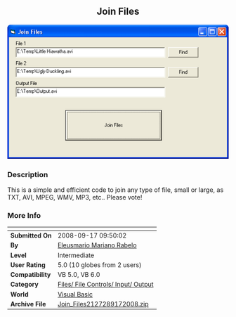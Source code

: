 ﻿<div align="center">

## Join Files

<img src="PIC2008917943395526.gif">
</div>

### Description

This is a simple and efficient code to join any type of file, small or large, as TXT, AVI, MPEG, WMV, MP3, etc.. Please vote!
 
### More Info
 


<span>             |<span>
---                |---
**Submitted On**   |2008-09-17 09:50:02
**By**             |[Eleusmario Mariano Rabelo](https://github.com/Planet-Source-Code/PSCIndex/blob/master/ByAuthor/eleusmario-mariano-rabelo.md)
**Level**          |Intermediate
**User Rating**    |5.0 (10 globes from 2 users)
**Compatibility**  |VB 5\.0, VB 6\.0
**Category**       |[Files/ File Controls/ Input/ Output](https://github.com/Planet-Source-Code/PSCIndex/blob/master/ByCategory/files-file-controls-input-output__1-3.md)
**World**          |[Visual Basic](https://github.com/Planet-Source-Code/PSCIndex/blob/master/ByWorld/visual-basic.md)
**Archive File**   |[Join\_Files2127289172008\.zip](https://github.com/Planet-Source-Code/eleusmario-mariano-rabelo-join-files__1-71093/archive/master.zip)









